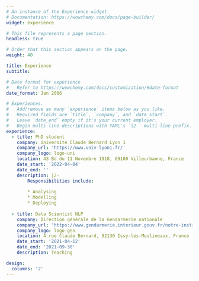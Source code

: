 ```yaml
---
# An instance of the Experience widget.
# Documentation: https://wowchemy.com/docs/page-builder/
widget: experience

# This file represents a page section.
headless: true

# Order that this section appears on the page.
weight: 40

title: Experience
subtitle:

# Date format for experience
#   Refer to https://wowchemy.com/docs/customization/#date-format
date_format: Jan 2006

# Experiences.
#   Add/remove as many `experience` items below as you like.
#   Required fields are `title`, `company`, and `date_start`.
#   Leave `date_end` empty if it's your current employer.
#   Begin multi-line descriptions with YAML's `|2-` multi-line prefix.
experience:
  - title: PhD student
    company: Université Claude Bernard Lyon 1
    company_url: 'https://www.univ-lyon1.fr/'
    company_logo: logo-uni
    location: 43 Bd du 11 Novembre 1918, 69100 Villeurbanne, France
    date_start: '2022-04-04'
    date_end: ''
    description: |2-
        Responsibilities include:
        
        * Analysing
        * Modelling
        * Deploying
    
  - title: Data Scientist NLP
    company: Direction générale de la Gendarmerie nationale
    company_url: 'https://www.gendarmerie.interieur.gouv.fr/notre-institution/nos-composantes/au-niveau-central/direction-generale'
    company_logo: logo-gen
    location: 4 rue Claude Bernard, 92130 Issy-les-Moulineaux, France
    date_start: '2021-04-12'
    date_end: '2021-09-30'
    description: Teaching

design:
  columns: '2'
---
```

